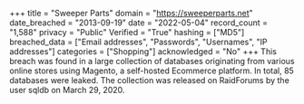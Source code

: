 +++
title = "Sweeper Parts"
domain = "https://sweeperparts.net"
date_breached = "2013-09-19"
date = "2022-05-04"
record_count = "1,588"
privacy = "Public"
Verified = "True"
hashing = ["MD5"]
breached_data = ["Email addresses", "Passwords", "Usernames", "IP addresses"]
categories = ["Shopping"]
acknowledged = "No"
+++
This breach was found in a large collection of databases originating from various online stores using Magento, a self-hosted Ecommerce platform. In total, 85 databases were leaked. The collection was released on RaidForums by the user sqldb on March 29, 2020.
